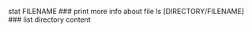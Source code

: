 stat FILENAME                  ### print more info about file
ls [DIRECTORY/FILENAME]        ### list directory content

